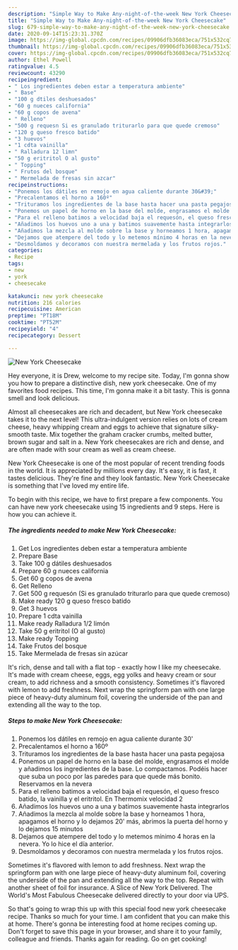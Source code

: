 ```yaml
---
description: "Simple Way to Make Any-night-of-the-week New York Cheesecake"
title: "Simple Way to Make Any-night-of-the-week New York Cheesecake"
slug: 679-simple-way-to-make-any-night-of-the-week-new-york-cheesecake
date: 2020-09-14T15:23:31.370Z
image: https://img-global.cpcdn.com/recipes/09906dfb36083eca/751x532cq70/new-york-cheesecake-foto-principal.jpg
thumbnail: https://img-global.cpcdn.com/recipes/09906dfb36083eca/751x532cq70/new-york-cheesecake-foto-principal.jpg
cover: https://img-global.cpcdn.com/recipes/09906dfb36083eca/751x532cq70/new-york-cheesecake-foto-principal.jpg
author: Ethel Powell
ratingvalue: 4.5
reviewcount: 43290
recipeingredient:
- " Los ingredientes deben estar a temperatura ambiente"
- " Base"
- "100 g dtiles deshuesados"
- "60 g nueces california"
- "60 g copos de avena"
- " Relleno"
- "500 g requesn Si es granulado triturarlo para que quede cremoso"
- "120 g queso fresco batido"
- "3 huevos"
- "1 cdta vainilla"
- " Ralladura 12 limn"
- "50 g eritritol O al gusto"
- " Topping"
- " Frutos del bosque"
- " Mermelada de fresas sin azcar"
recipeinstructions:
- "Ponemos los dátiles en remojo en agua caliente durante 30&#39;"
- "Precalentamos el horno a 160º"
- "Trituramos los ingredientes de la base hasta hacer una pasta pegajosa"
- "Ponemos un papel de horno en la base del molde, engrasamos el molde y añadimos los ingredientes de la base. Lo compactamos. Podéis hacer que suba un poco por las paredes para que quede más bonito. Reservamos en la nevera"
- "Para el relleno batimos a velocidad baja el requesón, el queso fresco batido, la vainilla y el eritritol. En Thermomix velocidad 2"
- "Añadimos los huevos uno a una y batimos suavemente hasta integrarlos"
- "Añadimos la mezcla al molde sobre la base y horneamos 1 hora, apagamos el horno y lo dejamos 20&#39; más, abrimos la puerta del horno y lo dejamos 15 minutos"
- "Dejamos que atempere del todo y lo metemos mínimo 4 horas en la nevera. Yo lo hice el día anterior."
- "Desmoldamos y decoramos con nuestra mermelada y los frutos rojos."
categories:
- Recipe
tags:
- new
- york
- cheesecake

katakunci: new york cheesecake 
nutrition: 216 calories
recipecuisine: American
preptime: "PT18M"
cooktime: "PT52M"
recipeyield: "4"
recipecategory: Dessert

---
```



![New York Cheesecake](https://img-global.cpcdn.com/recipes/09906dfb36083eca/751x532cq70/new-york-cheesecake-foto-principal.jpg)

Hey everyone, it is Drew, welcome to my recipe site. Today, I'm gonna show you how to prepare a distinctive dish, new york cheesecake. One of my favorites food recipes. This time, I'm gonna make it a bit tasty. This is gonna smell and look delicious.

Almost all cheesecakes are rich and decadent, but New York cheesecake takes it to the next level! This ultra-indulgent version relies on lots of cream cheese, heavy whipping cream and eggs to achieve that signature silky-smooth taste. Mix together the graham cracker crumbs, melted butter, brown sugar and salt in a. New York cheesecakes are rich and dense, and are often made with sour cream as well as cream cheese.

New York Cheesecake is one of the most popular of recent trending foods in the world. It is appreciated by millions every day. It's easy, it is fast, it tastes delicious. They're fine and they look fantastic. New York Cheesecake is something that I've loved my entire life.


To begin with this recipe, we have to first prepare a few components. You can have new york cheesecake using 15 ingredients and 9 steps. Here is how you can achieve it.

<!--inarticleads1-->

##### The ingredients needed to make New York Cheesecake:

1. Get  Los ingredientes deben estar a temperatura ambiente
1. Prepare  Base
1. Take 100 g dátiles deshuesados
1. Prepare 60 g nueces california
1. Get 60 g copos de avena
1. Get  Relleno
1. Get 500 g requesón (Si es granulado triturarlo para que quede cremoso)
1. Make ready 120 g queso fresco batido
1. Get 3 huevos
1. Prepare 1 cdta vainilla
1. Make ready  Ralladura 1/2 limón
1. Take 50 g eritritol (O al gusto)
1. Make ready  Topping
1. Take  Frutos del bosque
1. Take  Mermelada de fresas sin azúcar


It&#39;s rich, dense and tall with a flat top - exactly how I like my cheesecake. It&#39;s made with cream cheese, eggs, egg yolks and heavy cream or sour cream, to add richness and a smooth consistency. Sometimes it&#39;s flavored with lemon to add freshness. Next wrap the springform pan with one large piece of heavy-duty aluminum foil, covering the underside of the pan and extending all the way to the top. 

<!--inarticleads2-->

##### Steps to make New York Cheesecake:

1. Ponemos los dátiles en remojo en agua caliente durante 30&#39;
1. Precalentamos el horno a 160º
1. Trituramos los ingredientes de la base hasta hacer una pasta pegajosa
1. Ponemos un papel de horno en la base del molde, engrasamos el molde y añadimos los ingredientes de la base. Lo compactamos. Podéis hacer que suba un poco por las paredes para que quede más bonito. Reservamos en la nevera
1. Para el relleno batimos a velocidad baja el requesón, el queso fresco batido, la vainilla y el eritritol. En Thermomix velocidad 2
1. Añadimos los huevos uno a una y batimos suavemente hasta integrarlos
1. Añadimos la mezcla al molde sobre la base y horneamos 1 hora, apagamos el horno y lo dejamos 20&#39; más, abrimos la puerta del horno y lo dejamos 15 minutos
1. Dejamos que atempere del todo y lo metemos mínimo 4 horas en la nevera. Yo lo hice el día anterior.
1. Desmoldamos y decoramos con nuestra mermelada y los frutos rojos.


Sometimes it&#39;s flavored with lemon to add freshness. Next wrap the springform pan with one large piece of heavy-duty aluminum foil, covering the underside of the pan and extending all the way to the top. Repeat with another sheet of foil for insurance. A Slice of New York Delivered. The World&#39;s Most Fabulous Cheesecake delivered directly to your door via UPS. 

So that's going to wrap this up with this special food new york cheesecake recipe. Thanks so much for your time. I am confident that you can make this at home. There's gonna be interesting food at home recipes coming up. Don't forget to save this page in your browser, and share it to your family, colleague and friends. Thanks again for reading. Go on get cooking!
